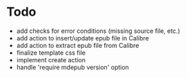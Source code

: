 # Todo

* add checks for error conditions (missing source file, etc.)
* add action to insert/update epub file in Calibre
* add action to extract epub file from Calibre
* finalize template css file
* implement create action
* handle 'require mdepub version' option
